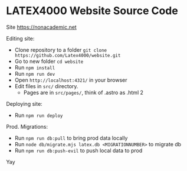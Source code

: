 # LATEX4000 Website Source Code

Site <https://nonacademic.net>

Editing site:

- Clone repository to a folder `git clone https://github.com/Latex4000/website.git`
- Go to new folder `cd website`
- Run `npm install`
- Run `npm run dev`
- Open `http://localhost:4321/` in your browser
- Edit files in `src/` directory.
    - Pages are in `src/pages/`, think of .astro as .html 2

Deploying site:

- Run `npm run deploy`

Prod. Migrations:

- Run `npm run db:pull` to bring prod data locally
- Run `node db/migrate.mjs latex.db <MIGRATIONNUMBER>` to migrate db
- Run `npm run db:push-evil` to push local data to prod

Yay
